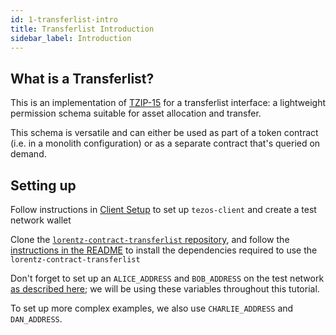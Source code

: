 ```yaml
---
id: 1-transferlist-intro
title: Transferlist Introduction
sidebar_label: Introduction
---
```


## What is a Transferlist?

This is an implementation of [TZIP-15](https://gitlab.com/tzip/tzip/-/blob/master/proposals/tzip-15/tzip-15.md)
for a transferlist interface: a lightweight permission schema suitable for asset allocation and transfer.

This schema is versatile and can either be used as part of a token
contract (i.e. in a monolith configuration) or as a separate contract that's
queried on demand.


## Setting up

Follow instructions in [Client Setup](/docs/setup/1-tezos-client) to set up
  `tezos-client` and create a test network wallet

Clone the [`lorentz-contract-transferlist` repository](https://github.com/tqtezos/lorentz-contract-transferlist),
and follow the [instructions in the README](https://github.com/tqtezos/lorentz-contract-transferlist/blob/master/README.md) to
  install the dependencies required to use the `lorentz-contract-transferlist`

Don't forget to set up an `ALICE_ADDRESS` and `BOB_ADDRESS` on the test network
[as described here](/docs/setup/1-tezos-client#createtestwallets);
we will be using these variables throughout this tutorial.

To set up more complex examples, we also use
`CHARLIE_ADDRESS` and `DAN_ADDRESS`.

